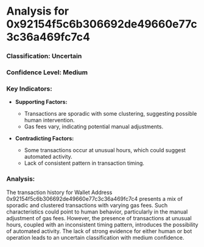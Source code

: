 # Analysis for 0x92154f5c6b306692de49660e77c3c36a469fc7c4

### Classification: Uncertain

### Confidence Level: Medium

### Key Indicators:

- **Supporting Factors:**
  - Transactions are sporadic with some clustering, suggesting possible human intervention.
  - Gas fees vary, indicating potential manual adjustments.
  
- **Contradicting Factors:**
  - Some transactions occur at unusual hours, which could suggest automated activity.
  - Lack of consistent pattern in transaction timing.

### Analysis:
The transaction history for Wallet Address 0x92154f5c6b306692de49660e77c3c36a469fc7c4 presents a mix of sporadic and clustered transactions with varying gas fees. Such characteristics could point to human behavior, particularly in the manual adjustment of gas fees. However, the presence of transactions at unusual hours, coupled with an inconsistent timing pattern, introduces the possibility of automated activity. The lack of strong evidence for either human or bot operation leads to an uncertain classification with medium confidence.